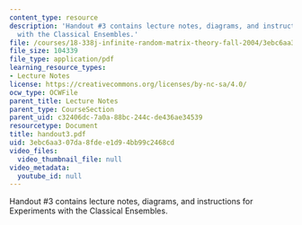 ```yaml
---
content_type: resource
description: 'Handout #3 contains lecture notes, diagrams, and instructions for Experiments
  with the Classical Ensembles.'
file: /courses/18-338j-infinite-random-matrix-theory-fall-2004/3ebc6aa307da8fdee1d94bb99c2468cd_handout3.pdf
file_size: 104339
file_type: application/pdf
learning_resource_types:
- Lecture Notes
license: https://creativecommons.org/licenses/by-nc-sa/4.0/
ocw_type: OCWFile
parent_title: Lecture Notes
parent_type: CourseSection
parent_uid: c32406dc-7a0a-88bc-244c-de436ae34539
resourcetype: Document
title: handout3.pdf
uid: 3ebc6aa3-07da-8fde-e1d9-4bb99c2468cd
video_files:
  video_thumbnail_file: null
video_metadata:
  youtube_id: null
---
```

Handout #3 contains lecture notes, diagrams, and instructions for Experiments with the Classical Ensembles.